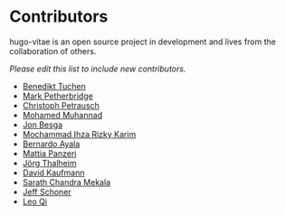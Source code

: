 Contributors
============
hugo-vitae is an open source project in development and lives from the
collaboration of others.

*Please edit this list to include new contributors.*

* [Benedikt Tuchen](https://github.com/dataCobra)
* [Mark Petherbridge](https://github.com/markdevjapan)
* [Christoph Petrausch](https://github.com/hikhvar)
* [Mohamed Muhannad](https://github.com/muhannad0)
* [Jon Besga](https://github.com/jonbesga)
* [Mochammad Ihza Rizky Karim](https://github.com/ihzarizkyk)
* [Bernardo Ayala](https://github.com/nardoyala)
* [Mattia Panzeri](https://github.com/panz3r)
* [Jörg Thalheim](https://github.com/Mic92)
* [David Kaufmann](https://github.com/davidkaufmann)
* [Sarath Chandra Mekala](https://github.com/sarathmekala)
* [Jeff Schoner](https://github.com/jeffschoner)
* [Leo Qi](https://github.com/leozqi)
